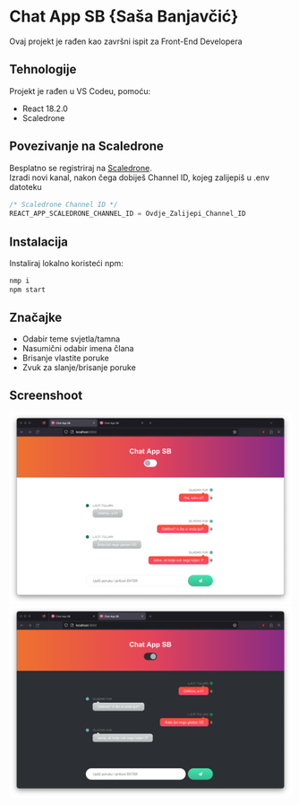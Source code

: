 # Chat App SB {Saša Banjavčić}

Ovaj projekt je rađen kao završni ispit za Front-End Developera

## Tehnologije

Projekt je rađen u VS Codeu, pomoću:

- React 18.2.0
- Scaledrone

## Povezivanje na Scaledrone

Besplatno se registriraj na [Scaledrone](https://www.scaledrone.com).\
Izradi novi kanal, nakon čega dobiješ Channel ID, kojeg zalijepiš u .env datoteku

```javascript
/* Scaledrone Channel ID */
REACT_APP_SCALEDRONE_CHANNEL_ID = Ovdje_Zalijepi_Channel_ID
```

## Instalacija

Instaliraj lokalno koristeći npm:

```
nmp i
npm start
```

## Značajke

- Odabir teme svjetla/tamna
- Nasumični odabir imena člana
- Brisanje vlastite poruke
- Zvuk za slanje/brisanje poruke

## Screenshoot

<p align="center">
<img src="./github_img/light-theme.png" width="830" height="auto" >
<img src="./github_img/dark-theme.png" width="830" height="auto" >
</p>
